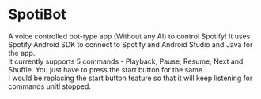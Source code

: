 # SpotiBot
A voice controlled bot-type app (Without any AI) to control Spotify! It uses Spotify Android SDK to connect to Spotify and Android Studio and Java for the app.
</br>
It currently supports 5 commands - Playback, Pause, Resume, Next and Shuffle. You just have to press the start button for the same.
</br>
I would be replacing the start button feature so that it will keep listening for commands unitl stopped.


